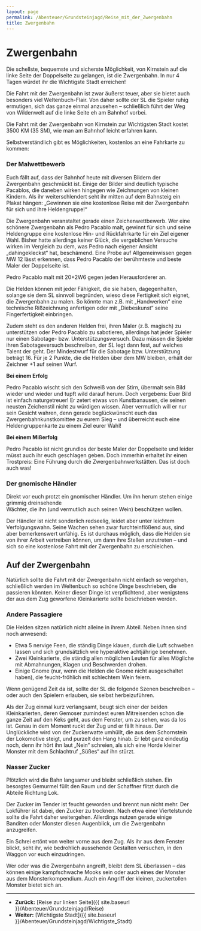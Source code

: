 ```yaml
---
layout: page
permalink: /Abenteuer/Grundsteinjagd/Reise_mit_der_Zwergenbahn
title: Zwergenbahn
---
```


# Zwergenbahn

Die schellste, bequemste und sicherste Möglichkeit, von Kirnstein auf die linke Seite der Doppelseite zu gelangen, ist die Zwergenbahn. In nur 4 Tagen würdet ihr die Wichtigste Stadt erreichen!

Die Fahrt mit der Zwergenbahn ist zwar äußerst teuer, aber sie bietet auch besonders viel Weltenbuch-Flair. Von daher sollte der SL die Spieler ruhig ermutigen, sich das ganze einmal anzusehen &ndash; schließlich führt der Weg von Wildenwelt auf die linke Seite eh am Bahnhof vorbei.

Die Fahrt mit der Zwergenbahn von Kirnstein zur Wichtigsten Stadt kostet 3500 KM (35 SM), wie man am Bahnhof leicht erfahren kann.

Selbstverständlich gibt es Möglichkeiten, kostenlos an eine Fahrkarte zu kommen:

### Der Malwettbewerb

Euch fällt auf, dass der Bahnhof heute mit diversen Bildern der Zwergenbahn geschmückt ist. Einige der Bilder sind deutlich typische Pacablos, die daneben wirken hingegen wie Zeichnungen von kleinen Kindern. Als ihr weiterschlendert seht ihr mitten auf dem Bahnsteig ein Plakat hängen: &bdquo;Gewinnen sie eine kostenlose Reise mit der Zwergenbahn für sich und ihre Heldengruppe!&ldquo;

Die Zwergenbahn veranstaltet gerade einen Zeichenwettbewerb. Wer eine schönere Zwergenbahn als Pedro Pacablo malt, gewinnt für sich und seine Heldengruppe eine kostenlose Hin- und Rückfahrkarte für ein Ziel eigener Wahl. Bisher hatte allerdings keiner Glück, die vergeblichen Versuche wirken im Vergleich zu dem, was Pedro nach eigener Ansicht &bdquo;dahingekleckst&ldquo; hat, beschämend. Eine Probe auf Allgemeinwissen gegen MW 12 lässt erkennen, dass Pedro Pacablo der berühmteste und beste Maler der Doppelseite ist.

Pedro Pacablo malt mit 20+2W6 gegen jeden Herausforderer an.

Die Helden können mit jeder Fähigkeit, die sie haben, dagegenhalten, solange sie dem SL sinnvoll begründen, wieso diese Fertigkeit sich eignet, die Zwergenbahn zu malen. So könnte man z.B. mit &bdquo;Handwerken&ldquo; eine technische Rißzeichnung anfertigen oder mit &bdquo;Diebeskunst&ldquo; seine Fingerfertigkeit einbringen.

Zudem steht es den anderen Helden frei, ihren Maler (z.B. magisch) zu unterstützen oder Pedro Pacablo zu sabotieren, allerdings hat jeder Spieler nur einen Sabotage- bzw. Unterstützungsversuch. Dazu müssen die Spieler ihren Sabotageversuch beschreiben, der SL legt dann fest, auf welches Talent der geht. Der Mindestwurf für die Sabotage bzw. Unterstützung beträgt 16. Für je 2 Punkte, die die Helden über dem MW bleiben, erhält der Zeichner +1 auf seinen Wurf.

**Bei einem Erfolg**

Pedro Pacablo wischt sich den Schweiß von der Stirn, übermalt sein Bild wieder und wieder und tupft wild darauf herum. Doch vergebens: Euer Bild ist einfach naturgetreuer! Er zetert etwas von Kunstbanausen, die seinen neusten Zeichenstil nicht zu würdigen wissen. Aber vermutlich will er nur sein Gesicht wahren, denn gerade beglückwünscht euch das Zwergenbahnkunstkomittee zu eurem Sieg &ndash; und überreicht euch eine Heldengruppenkarte zu einem Ziel eurer Wahl!

**Bei einem Mißerfolg**

Pedro Pacablo ist nicht grundlos der beste Maler der Doppelseite und leider müsst auch ihr euch geschlagen geben. Doch immerhin erhaltet ihr einen Trostpreis: Eine Führung durch die Zwergenbahnwerkstätten. Das ist doch auch was!

### Der gnomische Händler

<p>Direkt vor euch protzt ein gnomischer Händler. Um ihn herum stehen einige grimmig dreinsehende<br/>
Wächter, die ihn (und vermutlich auch seinen Wein) beschützen wollen.</p>
Der Händler ist nicht sonderlich redseelig, leidet aber unter leichtem Verfolgungswahn. Seine Wachen sehen zwar furchteinflößend aus, sind aber bemerkenswert unfähig. Es ist durchaus möglich, dass die Helden sie von ihrer Arbeit vertreiben können, um dann ihre Stellen anzutreten &ndash; und sich so eine kostenlose Fahrt mit der Zwergenbahn zu erschleichen.

## Auf der Zwergenbahn

Natürlich sollte die Fahrt mit der Zwergenbahn nicht einfach so vergehen, schließlich werden im Weltenbuch so schöne Dinge beschrieben, die passieren könnten. Keiner dieser Dinge ist verpflichtend, aber wenigstens der aus dem Zug geworfene Kleinkarierte sollte beschrieben werden.

### Andere Passagiere

Die Helden sitzen natürlich nicht alleine in ihrem Abteil. Neben ihnen sind noch anwesend:

- Etwa 5 nervige Feen, die ständig Dinge klauen, durch die Luft schweben lassen und sich grundsätzlich wie hyperaktive achtjährige benehmen.
- Zwei Kleinkarierte, die ständig allen möglichen Leuten für alles Mögliche mit Abmahnungen, Klagen und Beschwerden drohen.
- Einige Gnome (nur, wenn die Helden die Gnome nicht ausgeschaltet haben), die feucht-fröhlich mit schlechtem Wein feiern.

Wenn genügend Zeit da ist, sollte der SL die folgende Szenen beschreiben &ndash; oder auch den Spielern erlauben, sie selbst herbeizuführen.

Als der Zug einmal kurz verlangsamt, beugt sich einer der beiden Kleinkarierten, deren Gemoser zumindest euren Mitreisenden schon die ganze Zeit auf den Keks geht, aus dem Fenster, um zu sehen, was da los ist. Genau in dem Moment ruckt der Zug und er fällt hinaus. Der Unglückliche wird von der Zuckerwatte umhüllt, die aus dem Schornstein der Lokomotive steigt, und purzelt den Hang hinab. Er lebt ganz eindeutig noch, denn ihr hört ihn laut &bdquo;Nein&ldquo; schreien, als sich eine Horde kleiner Monster mit dem Schlachtruf &bdquo;Süßes&ldquo; auf ihn stürzt.

### Nasser Zucker

Plötzlich wird die Bahn langsamer und bleibt schließlich stehen. Ein besorgtes Gemurmel füllt den Raum und der Schaffner flitzt durch die Abteile Richtung Lok.

Der Zucker im Tender ist feucht geworden und brennt nun nicht mehr. Der Lokführer ist dabei, den Zucker zu trocknen. Nach etwa einer Viertelstunde sollte die Fahrt daher weitergehen. Allerdings nutzen gerade einige Banditen oder Monster diesen Augenblick, um die Zwergenbahn anzugreifen.

Ein Schrei ertönt von weiter vorne aus dem Zug. Als ihr aus dem Fenster blickt, seht ihr, wie bedrohlich aussehende Gestalten versuchen, in den Waggon vor euch einzudringen.

Wer oder was die Zwergenbahn angreift, bleibt dem SL überlassen &ndash; das können einige kampfschwache Mooks sein oder auch eines der Monster aus dem Monsterkompendium. Auch ein Angriff der kleinen, zuckertollen Monster bietet sich an.

***

- **Zurück:** [Reise zur linken Seite]({{ site.baseurl }}/Abenteuer/Grundsteinjagd/Reise)
- **Weiter:** [Wichtigste Stadt]({{ site.baseurl }}/Abenteuer/Grundsteinjagd/Wichtigste_Stadt)
